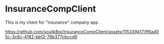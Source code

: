 # InsuranceCompClient
This is my client for "insurance" company app . 


https://github.com/soulikBoi/InsuranceCompClient/assets/115339417/ff6ad05c-3c6c-4182-bb12-78b377cbccd6

